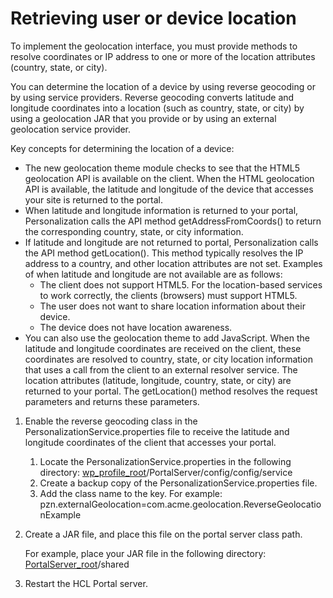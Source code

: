 # Retrieving user or device location

To implement the geolocation interface, you must provide methods to resolve coordinates or IP address to one or more of the location attributes \(country, state, or city\).

You can determine the location of a device by using reverse geocoding or by using service providers. Reverse geocoding converts latitude and longitude coordinates into a location \(such as country, state, or city\) by using a geolocation JAR that you provide or by using an external geolocation service provider.

Key concepts for determining the location of a device:

-   The new geolocation theme module checks to see that the HTML5 geolocation API is available on the client. When the HTML geolocation API is available, the latitude and longitude of the device that accesses your site is returned to the portal.
-   When latitude and longitude information is returned to your portal, Personalization calls the API method getAddressFromCoords\(\) to return the corresponding country, state, or city information.
-   If latitude and longitude are not returned to portal, Personalization calls the API method getLocation\(\). This method typically resolves the IP address to a country, and other location attributes are not set. Examples of when latitude and longitude are not available are as follows:
    -   The client does not support HTML5. For the location-based services to work correctly, the clients \(browsers\) must support HTML5.
    -   The user does not want to share location information about their device.
    -   The device does not have location awareness.
-   You can also use the geolocation theme to add JavaScript. When the latitude and longitude coordinates are received on the client, these coordinates are resolved to country, state, or city location information that uses a call from the client to an external resolver service. The location attributes \(latitude, longitude, country, state, or city\) are returned to your portal. The getLocation\(\) method resolves the request parameters and returns these parameters.

1.  Enable the reverse geocoding class in the PersonalizationService.properties file to receive the latitude and longitude coordinates of the client that accesses your portal.

    1.  Locate the PersonalizationService.properties in the following directory: [wp\_profile\_root](../reference/wpsdirstr.md#wp_profile_root)/PortalServer/config/config/service
    2.  Create a backup copy of the PersonalizationService.properties file.
    3.  Add the class name to the key. For example: pzn.externalGeolocation=com.acme.geolocation.ReverseGeolocationExample
2.  Create a JAR file, and place this file on the portal server class path.

    For example, place your JAR file in the following directory: [PortalServer\_root](../reference/wpsdirstr.md#wp_root)/shared

3.  Restart the HCL Portal server.



